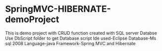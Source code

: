 # SpringMVC-HIBERNATE-demoProject
This is demo project with CRUD function created with SQL server Databse
Use DbScript folder to get Database script
Ide used-Eclipse
Database-Ms sql 2008
Language-java
Framework-Spring MVC and Hibernate
